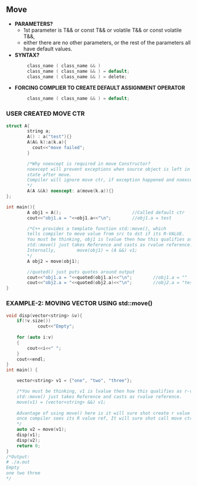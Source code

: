 ## Move

- **PARAMETERS?**
   - 1st parameter is T&& or const T&& or volatile T&& or const volatile T&&, 
   - either there are no other parameters, or the rest of the parameters all have default values.
- **SYNTAX?**
```c
        class_name ( class_name && )
        class_name ( class_name && ) = default; 
        class_name ( class_name && ) = delete;
```
- **FORCING COMPLIER TO CREATE DEFAULT ASSIGNMENT OPERATOR**
```c
        class_name ( class_name && ) = default;
```

### USER CREATED MOVE CTR
```c++
struct A{
        string a;
        A() : a("test"){}
        A(A& k):a(k.a){
          cout<<"move failed";
        }

        /*Why noexcept is required in move Constructor?
        noexcept will prevent exceptions when source object is left in unknown 
        state after move.
        Compiler will ignore move ctr, if exception happened and noexcept is preceded.
        */
        A(A &&k) noexcept: a(move(k.a)){}
};

int main(){
        A obj1 = A();                           //Called default ctr
        cout<<"obj1.a = "<<obj1.a<<"\n";        //obj1.a = test

        /*C++ provides a template function std::move(), which 
        tells compiler to move value from src to dst if its R-VALUE.
        You must be thinking, obj1 is lvalue then how this qualifies as r-value?
        std::move() just takes Reference and casts as rvalue reference.
        Internally,        move(obj1) = (A &&) v1;
        */        
        A obj2 = move(obj1);

        //quoted() just puts quotes around output
        cout<<"obj1.a = "<<quoted(obj1.a)<<"\n";        //obj1.a = ""
        cout<<"obj2.a = "<<quoted(obj2.a)<<"\n";        //obj2.a = "test"
}
```

### EXAMPLE-2: MOVING VECTOR USING std::move()
```c++
void disp(vector<string> &v){
    if(!v.size())
            cout<<"Empty";
  
    for (auto i:v)
    {
        cout<<i<<" ";
    }
    cout<<endl;
}
int main() {

    vector<string> v1 = {"one", "two", "three"};

    /*You must be thinking, v1 is lvalue then how this qualifies as r-value?
    std::move() just takes Reference and casts as rvalue reference.
    move(v1) = (vector<string> &&) v1;
    
    Advantage of using move() here is it will sure shot create r value reference,
    once compiler sees its R value ref, It will sure shot call move ctr.
    */
    auto v2 = move(v1);
    disp(v1);
    disp(v2);
    return 0;
}
/*Output:
# ./a.out 
Empty
one two three
*/
```
